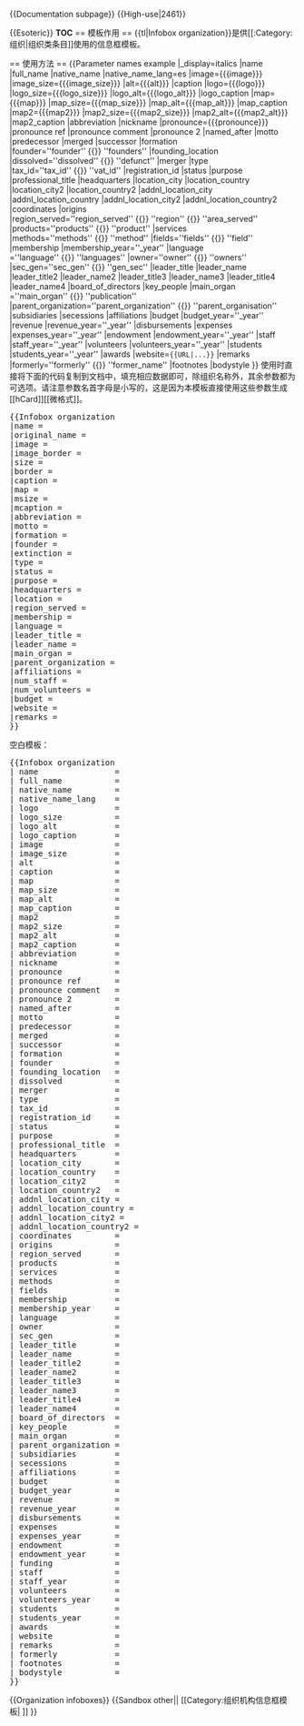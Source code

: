 <noinclude>{{Documentation subpage}}</noinclude>
{{High-use|2461}}
<!-- 请在此线下编辑模板说明文档 -->
{{Esoteric}}
__TOC__
== 模板作用 ==
{{tl|Infobox organization}}是供[[:Category:组织|组织类条目]]使用的信息框模板。

== 使用方法 ==
{{Parameter names example |_display=italics
 |name |full_name |native_name |native_name_lang=es
 |image={{{image}}} |image_size={{{image_size}}} |alt={{{alt}}} |caption
 |logo={{{logo}}} |logo_size={{{logo_size}}} |logo_alt={{{logo_alt}}} |logo_caption
 |map={{{map}}} |map_size={{{map_size}}} |map_alt={{{map_alt}}} |map_caption |map2={{{map2}}} |map2_size={{{map2_size}}} |map2_alt={{{map2_alt}}} |map2_caption
 |abbreviation |nickname |pronounce={{{pronounce}}}&nbsp; |pronounce ref |pronounce comment |pronounce 2 |named_after |motto |predecessor |merged |successor |formation |founder=''founder''&nbsp;{{\}}&nbsp;''founders'' |founding_location
 |dissolved=''dissolved''&nbsp;{{\}}&nbsp;''defunct'' |merger |type |tax_id=''tax_id''&nbsp;{{\}}&nbsp;''vat_id''
 |registration_id |status |purpose |professional_title |headquarters |location_city |location_country |location_city2 |location_country2 |addnl_location_city |addnl_location_country |addnl_location_city2 |addnl_location_country2 |coordinates |origins |region_served=''region_served''&nbsp;{{\}}&nbsp;''region''&nbsp;{{\}}&nbsp;''area_served'' |products=''products''&nbsp;{{\}}&nbsp;''product'' |services |methods=''methods''&nbsp;{{\}}&nbsp;''method'' |fields=''fields''&nbsp;{{\}}&nbsp;''field''
 |membership |membership_year=''_year'' |language =''language''&nbsp;{{\}}&nbsp;''languages'' |owner=''owner''&nbsp;{{\}}&nbsp;''owners'' |sec_gen=''sec_gen''&nbsp;{{\}}&nbsp;''gen_sec''
 |leader_title |leader_name |leader_title2 |leader_name2 |leader_title3 |leader_name3 |leader_title4 |leader_name4
 |board_of_directors |key_people |main_organ =''main_organ''&nbsp;{{\}}&nbsp;''publication'' |parent_organization=''parent_organization''&nbsp;{{\}}&nbsp;''parent_organisation'' |subsidiaries |secessions |affiliations
 |budget |budget_year=''_year'' |revenue |revenue_year=''_year'' |disbursements |expenses |expenses_year=''_year'' |endowment |endowment_year=''_year''
 |staff |staff_year=''_year'' |volunteers |volunteers_year=''_year''
 |students |students_year=''_year''
 |awards |website=<code><nowiki>{{URL|...}}</nowiki></code> |remarks |formerly=''formerly''&nbsp;{{\}}&nbsp;''former_name'' |footnotes |bodystyle
}}
使用时直接将下面的代码复制到文档中，填充相应数据即可，除组织名称外，其余参数都为可选项。请注意参数名首字母是小写的，这是因为本模板直接使用这些参数生成[[hCard]][[微格式]]。

<pre>
{{Infobox organization
|name = <!-- 名称，必需 -->
|original_name = <!-- 原始名称，如果该组织名称非中文，而上一个参数写的是中文时，用来补充说明 -->
|image = <!-- 组织标记图片 -->
|image_border = <!-- 另一个图片，用于分隔上一个参数中图片和下面各项参数 -->
|size = <!-- 图片宽度，默认值：200px -->
|border = <!-- 图片边框，yes为有，默认为无 -->
|caption = <!-- 图片标题 -->
|map = <!-- 地图图片 -->
|msize = <!-- 地图宽度，默认值：250px -->
|mcaption = <!-- 地图标题 -->
|abbreviation = <!-- 简称 -->
|motto = <!-- 组织宣言 -->
|formation = <!-- 成立时间 -->
|founder = <!-- 创始人 -->
|extinction = <!-- 解散时间 -->
|type = <!-- 组织类型（如：政府机构，[[非政府组织]]，政府间国际组织等） -->
|status = <!-- 地位（如：临时机构，特别机构，协会，基金会，隸屬層級等） -->
|purpose = <!-- 组织目標（如：保护环境，促进贸易等） -->
|headquarters = <!-- 总部地点 -->
|location = <!-- 组织所在地 -->
|region_served = <!-- 服务区域 -->
|membership = <!-- 會員數 -->
|language = <!-- 工作语言 -->
|leader_title = <!-- 领导人职位名称（如：主席，秘书长等） -->
|leader_name = <!-- 领导人姓名 -->
|main_organ = <!-- 主要运行机构（如：董事会，办公室等） -->
|parent_organization = <!-- 上级组织 -->
|affiliations = <!-- 附属或分支组织 -->
|num_staff = <!-- 雇员人数 -->
|num_volunteers = <!-- 志愿者人数 -->
|budget = <!-- 预算 -->
|website = <!-- 网站 -->
|remarks = <!-- 注释 -->
}}</pre>

空白模板：

<pre>
{{Infobox organization
| name                = <!-- defaults to {{PAGENAME}}, if not provided -->
| full_name           = 
| native_name         = <!-- organization's name in its local language -->
| native_name_lang    = <!-- required ISO 639-1 code of the above native language -->
| logo                = 
| logo_size           = 
| logo_alt            = 
| logo_caption        = 
| image               = 
| image_size          = 
| alt                 = <!-- see [[WP:ALT]] -->
| caption             = 
| map                 = <!-- map image -->
| map_size            = <!-- defaults to 250px -->
| map_alt             = 
| map_caption         = 
| map2                = <!-- 2nd map image, if required -->
| map2_size           = 
| map2_alt            = 
| map2_caption        = 
| abbreviation        = 
| nickname            = 
| pronounce           = 
| pronounce ref       = 
| pronounce comment   = 
| pronounce 2         = 
| named_after         = 
| motto               = 
| predecessor         = 
| merged              = <!-- any other organization(s) which it was merged into -->
| successor           = 
| formation           = <!-- or |established = --><!-- use {{start date and age|YYYY|MM|DD}} -->
| founder             = <!-- or |founders = -->
| founding_location   = 
| dissolved           = <!-- or |defunct = --><!-- use {{end date and age|YYYY|MM|DD}} -->
| merger              = <!-- other organizations (if any) merged with, to constitute the new organization -->
| type                = <!-- e.g., [[Nonprofit organization|Nonprofit]], [[Non-governmental organization|NGO]], etc. -->
| tax_id              = <!-- or |vat_id = (for European organizations) -->
| registration_id     = <!-- for non-profits -->
| status              = <!-- legal status or description (company, charity, foundation, etc.) -->
| purpose             = <!-- or |focus = --><!-- humanitarian, activism, peacekeeping, etc. -->
| professional_title  = <!-- for professional associations -->
| headquarters        = 
| location_city       = 
| location_country    = 
| location_city2      = 
| location_country2   = 
| addnl_location_city = 
| addnl_location_country = 
| addnl_location_city2 = 
| addnl_location_country2 = 
| coordinates         = <!-- {{coord|LAT|LON|display=inline,title}} -->
| origins             = 
| region_served       = <!-- or |area_served = or |region = -->
| products            = <!-- or |product = -->
| services            = 
| methods             = <!-- or |method = -->
| fields              = <!-- or |field = -->
| membership          = <!-- number of members -->
| membership_year     = <!-- year to which membership numbers/data apply -->
| language            = <!-- or |languages = --><!-- any official language or languages used -->
| owner               = <!-- or |owners = -->
| sec_gen             = <!-- or |gen_sec for General Secretary -->
| leader_title        = <!-- defaults to "Leader" -->
| leader_name         = 
| leader_title2       = 
| leader_name2        = 
| leader_title3       = 
| leader_name3        = 
| leader_title4       = 
| leader_name4        = 
| board_of_directors  = 
| key_people          = 
| main_organ          = <!-- or |publication = --><!-- organization's principal body (assembly, committee, board, etc.) or publication -->
| parent_organization = <!-- or |parent_organisation = -->
| subsidiaries        = 
| secessions          = 
| affiliations        = 
| budget              = 
| budget_year         = 
| revenue             = 
| revenue_year        = 
| disbursements       = 
| expenses            = 
| expenses_year       = 
| endowment           = 
| endowment_year      = 
| funding             = <!-- source of funding e.g. for "think tanks" -->
| staff               = 
| staff_year          = 
| volunteers          = 
| volunteers_year     = 
| students            = 
| students_year       = 
| awards              = 
| website             = <!-- {{URL|example.com}} -->
| remarks             = 
| formerly            = <!-- or |former_name = -->
| footnotes           = 
| bodystyle           = 
}}
</pre>

{{Organization infoboxes}}
<includeonly>{{Sandbox other||<!-- 本行下加入模板的分類 -->
[[Category:组织机构信息框模板| ]]
}}</includeonly>